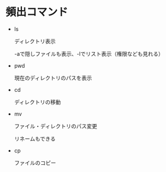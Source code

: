 # 頻出コマンド

- ls

  ディレクトリ表示

  -aで隠しファイルも表示、-lでリスト表示（権限なども見れる）

- pwd 

  現在のディレクトリのパスを表示
  
- cd

  ディレクトリの移動
  
- mv

  ファイル・ディレクトリのパス変更
  
  リネームもできる
  
- cp

  ファイルのコピー
  
